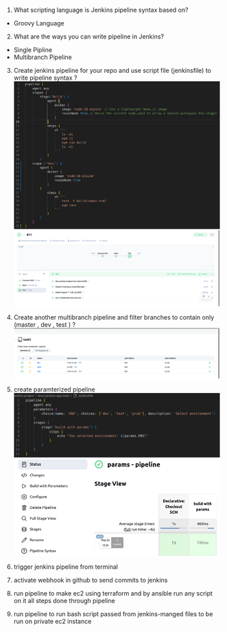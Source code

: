 01) What scripting language is Jenkins pipeline syntax based on?
- Groovy Language

02) What are the ways you can write pipeline in Jenkins?
- Single Pipline
- Multibranch Pipeline

03) Create jenkins pipeline for your repo and use script file (jenkinsfile) to write pipeline syntax ? 
![Jenkinsfile Task 3](Lab-Images/jankinsfile-task3.png)
![Pipeline graph Task 3](Lab-Images/pipeline-task3.png)

04) Create another multibranch pipeline and filter branches to contain only (master , dev , test ) ? 
![Pipeline graph Task 3](Lab-Images/Pipeline-task4.png)

05) create paramterized pipeline 
![Jenkinsfile Task 3](Lab-Images/jankinsfile-task5.png)
![Pipeline graph Task 3](Lab-Images/pipeline-task5.png)
06) trigger jenkins pipeline from terminal 

07) activate webhook in github to send commits to jenkins 

08) run pipeline to make ec2 using terraform and by ansible run any script on it  all steps done through pipeline 

09) run pipeline to run bash script passed from jenkins-manged files to be run on private ec2 instance 














